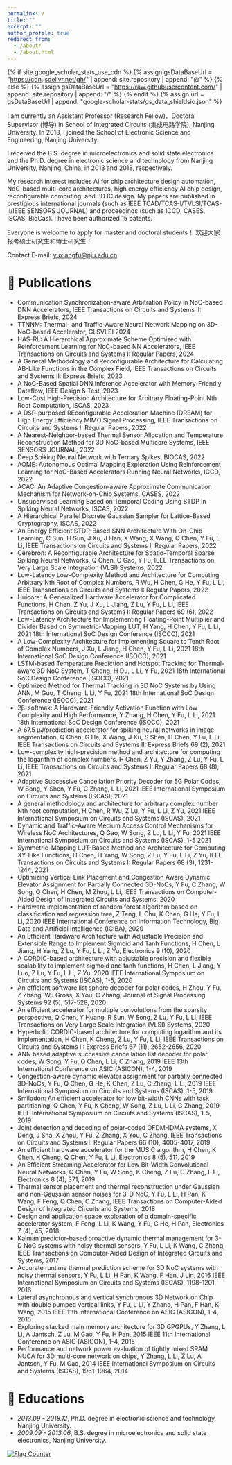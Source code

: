 ```yaml
---
permalink: /
title: ""
excerpt: ""
author_profile: true
redirect_from: 
  - /about/
  - /about.html
---
```


{% if site.google_scholar_stats_use_cdn %}
{% assign gsDataBaseUrl = "https://cdn.jsdelivr.net/gh/" | append: site.repository | append: "@" %}
{% else %}
{% assign gsDataBaseUrl = "https://raw.githubusercontent.com/" | append: site.repository | append: "/" %}
{% endif %}
{% assign url = gsDataBaseUrl | append: "google-scholar-stats/gs_data_shieldsio.json" %}

<span class='anchor' id='about-me'></span>

I am currently an Assistant Professor (Research Fellow)、Doctoral Supervisor (博导) in School of Integrated Circuits (集成电路学院), Nanjing University. In 2018, I joined the School of Electronic Science and Engineering, Nanjing University.

I received the B.S. degree in microelectronics and solid state electronics and the Ph.D. degree in electronic science and technology from Nanjing University, Nanjing, China, in 2013 and 2018, respectively.

My research interest includes AI for chip architecture design automation, NoC-based multi-core architectures, high energy efficiency AI chip design, reconfigurable computing, and 3D IC design. My papers are published in prestigious international journals (such as IEEE TCAD/TCAS-I/TVLSI/TCAS-II/IEEE SENSORS JOURNAL) and proceedings (such as ICCD, CASES, ISCAS, BioCas). I have been authorized 15 patents.

Everyone is welcome to apply for master and doctoral students！ 欢迎大家报考硕士研究生和博士研究生！

Contact E-mail: yuxiangfu@nju.edu.cn

<!--# 🔥 News
- *2022.02*: &nbsp;🎉🎉 Lorem ipsum dolor sit amet, consectetur adipiscing elit. Vivamus ornare aliquet ipsum, ac tempus justo dapibus sit amet. 
- *2022.02*: &nbsp;🎉🎉 Lorem ipsum dolor sit amet, consectetur adipiscing elit. Vivamus ornare aliquet ipsum, ac tempus justo dapibus sit amet. -->

# 📝 Publications 

<!--<div class='paper-box'><div class='paper-box-image'><div><div class="badge">CVPR 2016</div><img src='images/500x300.png' alt="sym" width="100%"></div></div>
<div class='paper-box-text' markdown="1">

[Deep Residual Learning for Image Recognition](https://openaccess.thecvf.com/content_cvpr_2016/papers/He_Deep_Residual_Learning_CVPR_2016_paper.pdf)

**Kaiming He**, Xiangyu Zhang, Shaoqing Ren, Jian Sun

[**Project**](https://scholar.google.com/citations?view_op=view_citation&hl=zh-CN&user=DhtAFkwAAAAJ&citation_for_view=DhtAFkwAAAAJ:ALROH1vI_8AC) <strong><span class='show_paper_citations' data='DhtAFkwAAAAJ:ALROH1vI_8AC'></span></strong>
- Lorem ipsum dolor sit amet, consectetur adipiscing elit. Vivamus ornare aliquet ipsum, ac tempus justo dapibus sit amet. 
</div>
</div>

- [Lorem ipsum dolor sit amet, consectetur adipiscing elit. Vivamus ornare aliquet ipsum, ac tempus justo dapibus sit amet](https://github.com), A, B, C, **CVPR 2020**-->
- Communication Synchronization-aware Arbitration Policy in NoC-based DNN Accelerators, IEEE Transactions on Circuits and Systems II: Express Briefs, 2024
- TTNNM: Thermal- and Traffic-Aware Neural Network Mapping on 3D-NoC-based Accelerator, GLSVLSI 2024
- HAS-RL: A Hierarchical Approximate Scheme Optimized with Reinforcement Learning for NoC-based NN Accelerators, IEEE Transactions on Circuits and Systems I: Regular Papers, 2024
- A General Methodology and Reconfigurable Architecture for Calculating AB-Like Functions in the Complex Field, IEEE Transactions on Circuits and Systems II: Express Briefs, 2023
- A NoC-Based Spatial DNN Inference Accelerator with Memory-Friendly Dataflow, IEEE Design & Test, 2023
- Low-Cost High-Precision Architecture for Arbitrary Floating-Point Nth Root Computation, ISCAS, 2023
- A DSP-purposed REconfigurable Acceleration Machine (DREAM) for High Energy Efficiency MIMO Signal Processing, IEEE Transactions on Circuits and Systems I: Regular Papers, 2022
- A Nearest-Neighbor-based Thermal Sensor Allocation and Temperature Reconstruction Method for 3D NoC-based Multicore Systems, IEEE SENSORS JOURNAL, 2022
- Deep Spiking Neural Network with Ternary Spikes, BIOCAS, 2022
- AOME: Autonomous Optimal Mapping Exploration Using Reinforcement Learning for NoC-Based Accelerators Running Neural Networks, ICCD, 2022
- ACAC: An Adaptive Congestion-aware Approximate Communication Mechanism for Network-on-Chip Systems, CASES, 2022
- Unsupervised Learning Based on Temporal Coding Using STDP in Spiking Neural Networks, ISCAS, 2022
- A Hierarchical Parallel Discrete Gaussian Sampler for Lattice-Based Cryptography, ISCAS, 2022
- An Energy Efficient STDP-Based SNN Architecture With On-Chip Learning, C Sun, H Sun, J Xu, J Han, X Wang, X Wang, Q Chen, Y Fu, L Li, IEEE Transactions on Circuits and Systems I: Regular Papers, 2022
- Cerebron: A Reconfigurable Architecture for Spatio-Temporal Sparse Spiking Neural Networks, Q Chen, C Gao, Y Fu, IEEE Transactions on Very Large Scale Integration (VLSI) Systems, 2022
- Low-Latency Low-Complexity Method and Architecture for Computing Arbitrary Nth Root of Complex Numbers, R Wu, H Chen, G He, Y Fu, L Li, IEEE Transactions on Circuits and Systems I: Regular Papers, 2022
- Huicore: A Generalized Hardware Accelerator for Complicated Functions, H Chen, Z Yu, J Xu, L Jiang, Z Lu, Y Fu, L Li, IEEE Transactions on Circuits and Systems I: Regular Papers 69 (6),	2022
- Low-Latency Architecture for Implementing Floating-Point Multiplier and Divider Based on Symmetric-Mapping LUT, H Yang, H Chen, Y Fu, L Li, 2021 18th International SoC Design Conference (ISOCC), 2021
- A Low-Complexity Architecture for Implementing Square to Tenth Root of Complex Numbers, J Xu, L Jiang, H Chen, Y Fu, L Li, 2021 18th International SoC Design Conference (ISOCC),	2021
- LSTM-based Temperature Prediction and Hotspot Tracking for Thermal-aware 3D NoC System, T Cheng, H Du, L Li, Y Fu, 2021 18th International SoC Design Conference (ISOCC), 2021
- Optimized Method for Thermal Tracking in 3D NoC Systems by Using ANN, M Guo, T Cheng, L Li, Y Fu, 2021 18th International SoC Design Conference (ISOCC), 2021
- 2β-softmax: A Hardware-Friendly Activation Function with Low Complexity and High Performance, Y Zhang, H Chen, Y Fu, L Li, 2021 18th International SoC Design Conference (ISOCC), 2021
- A 67.5 μJ/prediction accelerator for spiking neural networks in image segmentation, Q Chen, G He, X Wang, J Xu, S Shen, H Chen, Y Fu, L Li, IEEE Transactions on Circuits and Systems II: Express Briefs 69 (2), 2021
- Low-complexity high-precision method and architecture for computing the logarithm of complex numbers, H Chen, Z Yu, Y Zhang, Z Lu, Y Fu, L Li, IEEE Transactions on Circuits and Systems I: Regular Papers 68 (8), 2021
- Adaptive Successive Cancellation Priority Decoder for 5G Polar Codes, W Song, Y Shen, Y Fu, C Zhang, L Li, 2021 IEEE International Symposium on Circuits and Systems (ISCAS), 2021
- A general methodology and architecture for arbitrary complex number Nth root computation, H Chen, R Wu, Z Lu, Y Fu, L Li, Z Yu, 2021 IEEE International Symposium on Circuits and Systems (ISCAS), 2021
- Dynamic and Traffic-Aware Medium Access Control Mechanisms for Wireless NoC Architectures, Q Gao, W Song, Z Lu, L Li, Y Fu, 2021 IEEE International Symposium on Circuits and Systems (ISCAS), 1-5		2021
- Symmetric-Mapping LUT-Based Method and Architecture for Computing XY-Like Functions, H Chen, H Yang, W Song, Z Lu, Y Fu, L Li, Z Yu, IEEE Transactions on Circuits and Systems I: Regular Papers 68 (3), 1231-1244, 2021
- Optimizing Vertical Link Placement and Congestion Aware Dynamic Elevator Assignment for Partially Connected 3D-NoCs, Y Fu, C Zhang, W Song, Q Chen, H Chen, M Zhou, L Li, IEEE Transactions on Computer-Aided Design of Integrated Circuits and Systems,	2020
- Hardware implementation of random forest algorithm based on classification and regression tree, Z Teng, L Chu, K Chen, G He, Y Fu, L Li, 2020 IEEE International Conference on Information Technology, Big Data and Artificial Intelligence (ICIBA),	2020
- An Efficient Hardware Architecture with Adjustable Precision and Extensible Range to Implement Sigmoid and Tanh Functions, H Chen, L Jiang, H Yang, Z Lu, Y Fu, L Li, Z Yu, Electronics 9 (10), 2020
- A CORDIC-based architecture with adjustable precision and flexible scalability to implement sigmoid and tanh functions, H Chen, L Jiang, Y Luo, Z Lu, Y Fu, L Li, Z Yu, 2020 IEEE International Symposium on Circuits and Systems (ISCAS), 1-5, 2020
- An efficient software list sphere decoder for polar codes, H Zhou, Y Fu, Z Zhang, WJ Gross, X You, C Zhang, Journal of Signal Processing Systems 92 (5), 517-528, 2020
- An efficient accelerator for multiple convolutions from the sparsity perspective, Q Chen, Y Huang, R Sun, W Song, Z Lu, Y Fu, L Li, IEEE Transactions on Very Large Scale Integration (VLSI) Systems,	2020
- Hyperbolic CORDIC-based architecture for computing logarithm and its implementation, H Chen, K Cheng, Z Lu, Y Fu, L Li, IEEE Transactions on Circuits and Systems II: Express Briefs 67 (11), 2652-2656, 2020
- ANN based adaptive successive cancellation list decoder for polar codes, W Song, Y Fu, Q Chen, L Li, C Zhang, 2019 IEEE 13th International Conference on ASIC (ASICON), 1-4, 2019
- Congestion-aware dynamic elevator assignment for partially connected 3D-NoCs, Y Fu, Q Chen, G He, K Chen, Z Lu, C Zhang, L Li, 2019 IEEE International Symposium on Circuits and Systems (ISCAS), 1-5, 2019
- Smilodon: An efficient accelerator for low bit-width CNNs with task partitioning, Q Chen, Y Fu, K Cheng, W Song, Z Lu, L Li, C Zhang, 2019 IEEE International Symposium on Circuits and Systems (ISCAS), 1-5,	2019
- Joint detection and decoding of polar-coded OFDM-IDMA systems, X Deng, J Sha, X Zhou, Y Fu, Z Zhang, X You, C Zhang, IEEE Transactions on Circuits and Systems I: Regular Papers 66 (10), 4005-4017,	2019
- An efficient hardware accelerator for the MUSIC algorithm, H Chen, K Chen, K Cheng, Q Chen, Y Fu, L Li, Electronics 8 (5), 511, 2019
- An Efficient Streaming Accelerator for Low Bit-Width Convolutional Neural Networks, Q Chen, Y Fu, W Song, K Cheng, Z Lu, C Zhang, L Li, Electronics 8 (4), 371, 2019
- Thermal sensor placement and thermal reconstruction under Gaussian and non-Gaussian sensor noises for 3-D NoC, Y Fu, L Li, H Pan, K Wang, F Feng, Q Chen, C Zhang, IEEE Transactions on Computer-Aided Design of Integrated Circuits and Systems,	2018
- Design and application space exploration of a domain-specific accelerator system, F Feng, L Li, K Wang, Y Fu, G He, H Pan, Electronics 7 (4), 45, 2018
- Kalman predictor-based proactive dynamic thermal management for 3-D NoC systems with noisy thermal sensors, Y Fu, L Li, K Wang, C Zhang, IEEE Transactions on Computer-Aided Design of Integrated Circuits and Systems,	2017
- Accurate runtime thermal prediction scheme for 3D NoC systems with noisy thermal sensors, Y Fu, L Li, H Pan, K Wang, F Han, J Lin, 2016 IEEE International Symposium on Circuits and Systems (ISCAS), 1198-1201, 2016
- Lateral asynchronous and vertical synchronous 3D Network on Chip with double pumped vertical links, Y Fu, L Li, Y Zhang, H Pan, F Han, K Wang, 2015 IEEE 11th International Conference on ASIC (ASICON), 1-4, 2015
- Exploring stacked main memory architecture for 3D GPGPUs, Y Zhang, L Li, A Jantsch, Z Lu, M Gao, Y Fu, H Pan, 2015 IEEE 11th International Conference on ASIC (ASICON), 1-4, 2015
- Performance and network power evaluation of tightly mixed SRAM NUCA for 3D multi-core network on chips, Y Zhang, L Li, Z Lu, A Jantsch, Y Fu, M Gao, 2014 IEEE International Symposium on Circuits and Systems (ISCAS), 1961-1964, 2014

<!--# 🎖 Honors and Awards
- *2021.10* Lorem ipsum dolor sit amet, consectetur adipiscing elit. Vivamus ornare aliquet ipsum, ac tempus justo dapibus sit amet. 
- *2021.09* Lorem ipsum dolor sit amet, consectetur adipiscing elit. Vivamus ornare aliquet ipsum, ac tempus justo dapibus sit amet. -->

# 📖 Educations
- *2013.09 - 2018.12*, Ph.D. degree in electronic science and technology, Nanjing University. 
- *2009.09 - 2013.06*, B.S. degree in microelectronics and solid state electronics, Nanjing University.

<!--# 💬 Invited Talks
- *2021.06*, Lorem ipsum dolor sit amet, consectetur adipiscing elit. Vivamus ornare aliquet ipsum, ac tempus justo dapibus sit amet. 
- *2021.03*, Lorem ipsum dolor sit amet, consectetur adipiscing elit. Vivamus ornare aliquet ipsum, ac tempus justo dapibus sit amet.  \| [\[video\]](https://github.com/)-->

<a href="https://info.flagcounter.com/Oymw"><img src="https://s01.flagcounter.com/mini/Oymw/bg_FFFFFF/txt_000000/border_CCCCCC/flags_0/" alt="Flag Counter" border="0"></a>
